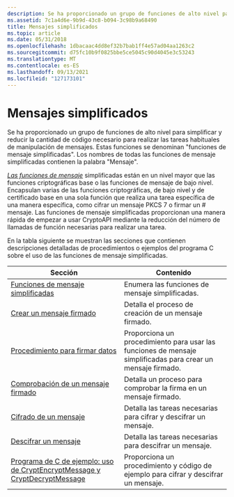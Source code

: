 ```yaml
---
description: Se ha proporcionado un grupo de funciones de alto nivel para simplificar y reducir la cantidad de código necesario para realizar las tareas habituales de manipulación de mensajes.
ms.assetid: 7c1a4d6e-9b9d-43c8-b094-3c98b9a68490
title: Mensajes simplificados
ms.topic: article
ms.date: 05/31/2018
ms.openlocfilehash: 1dbacaac4dd8ef32b7bab1ff4e57ad04aa1263c2
ms.sourcegitcommit: d75fc10b9f0825bbe5ce5045c90d4045e3c53243
ms.translationtype: MT
ms.contentlocale: es-ES
ms.lasthandoff: 09/13/2021
ms.locfileid: "127173101"
---
```

# <a name="simplified-messages"></a>Mensajes simplificados

Se ha proporcionado un grupo de funciones de alto nivel para simplificar y reducir la cantidad de código necesario para realizar las tareas habituales de manipulación de mensajes. Estas funciones se denominan "funciones de mensaje simplificadas". Los nombres de todas las funciones de mensaje simplificadas contienen la palabra "Mensaje".

[*Las funciones de mensaje*](../secgloss/s-gly.md) simplificadas están en un nivel mayor que las funciones criptográficas base o las funciones de mensaje de bajo nivel. Encapsulan varias de las funciones criptográficas, de bajo nivel y de certificado base en una sola función que realiza una tarea específica de una manera específica, como cifrar un mensaje PKCS 7 o firmar un \# mensaje. Las funciones de mensaje simplificadas proporcionan una manera rápida de empezar a usar CryptoAPI mediante la reducción del número de llamadas de función necesarias para realizar una tarea.

En la tabla siguiente se muestran las secciones que contienen descripciones detalladas de procedimientos o ejemplos del programa C sobre el uso de las funciones de mensaje simplificadas.



| Sección                                                                                                                                         | Contenido                                                                                    |
|-------------------------------------------------------------------------------------------------------------------------------------------------|---------------------------------------------------------------------------------------------|
| [Funciones de mensaje simplificadas](cryptography-functions.md)                                                         | Enumera las funciones de mensaje simplificadas.                                                     |
| [Crear un mensaje firmado](creating-a-signed-message.md)                                                                                      | Detalla el proceso de creación de un mensaje firmado.                                           |
| [Procedimiento para firmar datos](procedure-for-signing-data.md)                                                                                    | Proporciona un procedimiento para usar las funciones de mensaje simplificadas para crear un mensaje firmado. |
| [Comprobación de un mensaje firmado](verifying-a-signed-message.md)                                                                                    | Detalla un proceso para comprobar la firma en un mensaje firmado.                          |
| [Cifrado de un mensaje](../secauthn/encrypting-a-message.md)                                                                                           | Detalla las tareas necesarias para cifrar y descifrar un mensaje.                                  |
| [Descifrar un mensaje](../secauthn/decrypting-a-message.md)                                                                                           | Detalla las tareas necesarias para descifrar un mensaje.                                              |
| [Programa de C de ejemplo: uso de CryptEncryptMessage y CryptDecryptMessage](example-c-program-using-cryptencryptmessage-and-cryptdecryptmessage.md) | Proporciona un procedimiento y código de ejemplo para cifrar y descifrar un mensaje.               |



 

 

 
